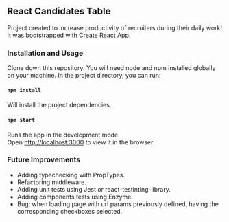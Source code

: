 ## React Candidates Table

Project created to increase productivity of recruiters during their daily work!
It was bootstrapped with [Create React App](https://github.com/facebook/create-react-app).

### Installation and Usage

Clone down this repository. You will need node and npm installed globally on your machine.
In the project directory, you can run:

#### `npm install`

Will install the project dependencies.

#### `npm start`

Runs the app in the development mode.<br />
Open [http://localhost:3000](http://localhost:3000) to view it in the browser.

### Future Improvements

- Adding typechecking with PropTypes.
- Refactoring middleware.
- Adding unit tests using Jest or react-testinting-library.
- Adding components tests using Enzyme.
- Bug: when loading page with url params previously defined, having the corresponding checkboxes selected.
